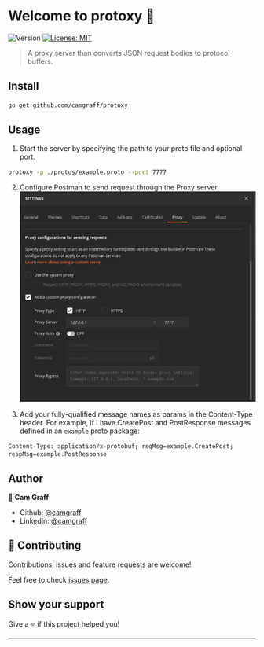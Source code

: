 # Welcome to protoxy 👋
![Version](https://img.shields.io/badge/version-0.1-blue.svg?cacheSeconds=2592000)
[![License: MIT](https://img.shields.io/badge/License-MIT-yellow.svg)](#)

> A proxy server than converts JSON request bodies to protocol buffers.

## Install

```sh
go get github.com/camgraff/protoxy
```

## Usage

1. Start the server by specifying the path to your proto file and optional port.
```sh
protoxy -p ./protos/example.proto --port 7777
```

2. Configure Postman to send request through the Proxy server.
![Postman proxy config](https://raw.githubusercontent.com/camgraff/protoxy/master/media/postman-config.png)

3. Add your fully-qualified message names as params in the Content-Type header. For example, if I have CreatePost and PostResponse messages defined in an `example` proto package:
```
Content-Type: application/x-protobuf; reqMsg=example.CreatePost; respMsg=example.PostResponse
```

## Author

👤 **Cam Graff**

* Github: [@camgraff](https://github.com/camgraff)
* LinkedIn: [@camgraff](https://linkedin.com/in/camgraff)

## 🤝 Contributing

Contributions, issues and feature requests are welcome!

Feel free to check [issues page](https://github.com/camgraff/protoxy/issues). 

## Show your support

Give a ⭐️ if this project helped you!


***
